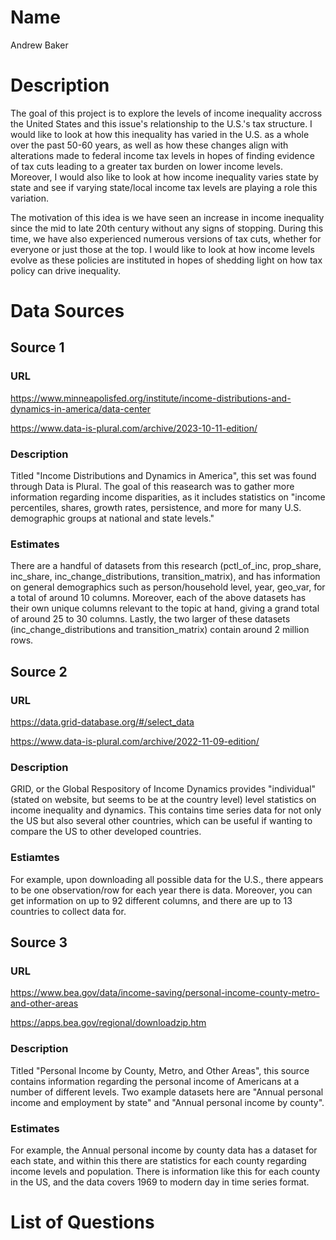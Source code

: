 # Name
Andrew Baker

# Description
The goal of this project is to explore the levels of income inequality accross the United States and this issue's relationship to the U.S.'s tax structure. I would like to look at how this inequality has varied in the U.S. as a whole over the past 50-60 years, as well as how these changes align with alterations made to federal income tax levels in hopes of finding evidence of tax cuts leading to a greater tax burden on lower income levels. Moreover, I would also like to look at how income inequality varies state by state and see if varying state/local income tax levels are playing a role this variation.

The motivation of this idea is we have seen an increase in income inequality since the mid to late 20th century without any signs of stopping. During this time, we have also experienced numerous versions of tax cuts, whether for everyone or just those at the top. I would like to look at how income levels evolve as these policies are instituted in hopes of shedding light on how tax policy can drive inequality.


# Data Sources
## Source 1
### URL
https://www.minneapolisfed.org/institute/income-distributions-and-dynamics-in-america/data-center

https://www.data-is-plural.com/archive/2023-10-11-edition/

### Description
Titled "Income Distributions and Dynamics in America", this set was found through Data is Plural. The goal of this reasearch was to gather more information regarding income disparities, as it includes statistics on "income percentiles, shares, growth rates, persistence, and more for many U.S. demographic groups at national and state levels."

### Estimates
There are a handful of datasets from this research (pctl_of_inc, prop_share, inc_share, inc_change_distributions, transition_matrix), and has information on general demographics such as person/household level, year, geo_var, for a total of around 10 columns. Moreover, each of the above datasets has their own unique columns relevant to the topic at hand, giving a grand total of around 25 to 30 columns. Lastly, the two larger of these datasets (inc_change_distributions and transition_matrix) contain around 2 million rows.

## Source 2
### URL
https://data.grid-database.org/#/select_data

https://www.data-is-plural.com/archive/2022-11-09-edition/

### Description
GRID, or the Global Respository of Income Dynamics provides "individual" (stated on website, but seems to be at the country level) level statistics on income inequality and dynamics. This contains time series data for not only the US but also several other countries, which can be useful if wanting to compare the US to other developed countries.

### Estiamtes
For example, upon downloading all possible data for the U.S., there appears to be one observation/row for each year there is data. Moreover, you can get information on up to 92 different columns, and there are up to 13 countries to collect data for.

## Source 3
### URL
https://www.bea.gov/data/income-saving/personal-income-county-metro-and-other-areas

https://apps.bea.gov/regional/downloadzip.htm

### Description
Titled "Personal Income by County, Metro, and Other Areas", this source contains information regarding the personal income of Americans at a number of different levels. Two example datasets here are "Annual personal income and employment by state" and "Annual personal income by county".

### Estimates
For example, the Annual personal income by county data has a dataset for each state, and within this there are statistics for each county regarding income levels and population. There is information like this for each county in the US, and the data covers 1969 to modern day in time series format.

# List of Questions